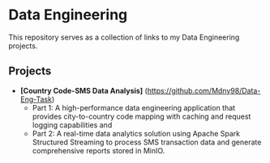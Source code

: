 # Data Engineering

This repository serves as a collection of links to my Data Engineering projects.

## Projects
- **[Country Code-SMS Data Analysis]** (https://github.com/Mdny98/Data-Eng-Task)
  - Part 1: A high-performance data engineering application that provides city-to-country code mapping with caching and request logging capabilities and
  - Part 2: A real-time data analytics solution using Apache Spark Structured Streaming to process SMS transaction data and generate comprehensive reports stored in MinIO.


